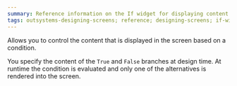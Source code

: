 ```yaml
---
summary: Reference information on the If widget for displaying content on the screen based on a condition.
tags: outsystems-designing-screens; reference; designing-screens; if-widget
---
```


Allows you to control the content that is displayed in the screen based on a condition.

You specify the content of the `True` and `False` branches at design time. At runtime the condition is evaluated and only one of the alternatives is rendered into the screen.
